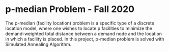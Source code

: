 # p-median Problem - Fall 2020
The p-median (facility location) problem is a specific type of a discrete location model, where one wishes to locate p facilities to minimize the demand-weighted total distance between a demand node and the location in which a facility is placed. In this project, p-median problem is solved with Simulated Annealing Algorithm.
